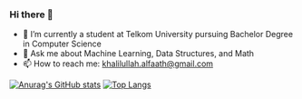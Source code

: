 ### Hi there 👋

- 🔭 I’m currently a student at Telkom University pursuing Bachelor Degree in Computer Science
- 💬 Ask me about Machine Learning, Data Structures, and Math
- 📫 How to reach me: khalilullah.alfaath@gmail.com

[![Anurag's GitHub stats](https://github-readme-stats.vercel.app/api?username=khalilullahalfaath)](https://github.com/anuraghazra/github-readme-stats)
[![Top Langs](https://github-readme-stats.vercel.app/api/top-langs/?username=khalilullahalfaath&layout=compact)](https://github.com/anuraghazra/github-readme-stats)
